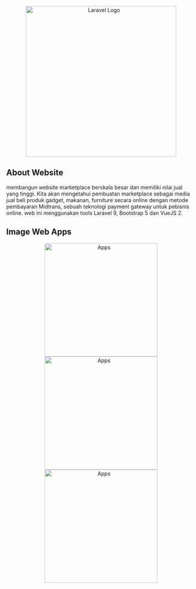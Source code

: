 <p align="center"><a href="https://laravel.com" target="_blank"><img src="https://raw.githubusercontent.com/laravel/art/master/logo-lockup/5%20SVG/2%20CMYK/1%20Full%20Color/laravel-logolockup-cmyk-red.svg" width="400" alt="Laravel Logo"></a></p>



## About Website

membangun website marketplace berskala besar dan memiliki nilai jual yang tinggi. Kita akan mengetahui pembuatan marketplace sebagai media jual beli produk gadget, makanan, furniture secara online dengan metode pembayaran Midtrans, sebuah teknologi payment gateway untuk pebisnis online. web ini menggunakan tools Laravel 9, Bootstrap 5 dan VueJS 2.

## Image Web Apps 

<p align="center"><img src="https://buildwithangga.com/storage/assets/screenshots/UhVl03tAQlscxtBwQzvXiq1AlRcr6h0ZV4KYt2Jc.jpeg" width="300" alt="Apps"><img src="https://buildwithangga.com/storage/assets/screenshots/b3pMDh1ZHsms50vqCWuhaV8amGA0Xz60oVtaGJkW.jpeg" width="300" alt="Apps"><img src="https://buildwithangga.com/storage/assets/screenshots/EtGTd2Ytv0L7NiJBmS8RIutj2y8RBCTq3Mjp0BJH.jpeg" width="300" alt="Apps">
</p>


